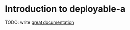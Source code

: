 # Introduction to deployable-a

TODO: write [great documentation](http://jacobian.org/writing/what-to-write/)
